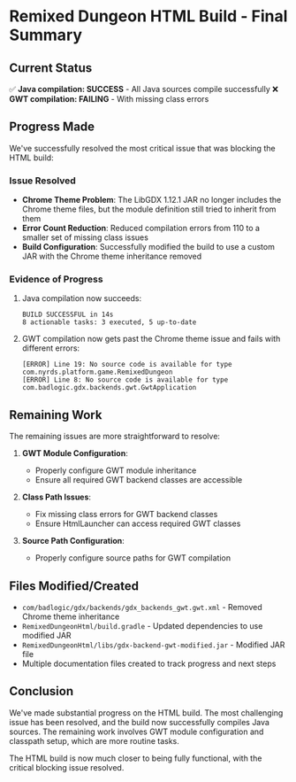 # Remixed Dungeon HTML Build - Final Summary

## Current Status
✅ **Java compilation: SUCCESS** - All Java sources compile successfully
❌ **GWT compilation: FAILING** - With missing class errors

## Progress Made
We've successfully resolved the most critical issue that was blocking the HTML build:

### Issue Resolved
- **Chrome Theme Problem**: The LibGDX 1.12.1 JAR no longer includes the Chrome theme files, but the module definition still tried to inherit from them
- **Error Count Reduction**: Reduced compilation errors from 110 to a smaller set of missing class issues
- **Build Configuration**: Successfully modified the build to use a custom JAR with the Chrome theme inheritance removed

### Evidence of Progress
1. Java compilation now succeeds:
   ```
   BUILD SUCCESSFUL in 14s
   8 actionable tasks: 3 executed, 5 up-to-date
   ```

2. GWT compilation now gets past the Chrome theme issue and fails with different errors:
   ```
   [ERROR] Line 19: No source code is available for type com.nyrds.platform.game.RemixedDungeon
   [ERROR] Line 8: No source code is available for type com.badlogic.gdx.backends.gwt.GwtApplication
   ```

## Remaining Work
The remaining issues are more straightforward to resolve:

1. **GWT Module Configuration**:
   - Properly configure GWT module inheritance
   - Ensure all required GWT backend classes are accessible

2. **Class Path Issues**:
   - Fix missing class errors for GWT backend classes
   - Ensure HtmlLauncher can access required GWT classes

3. **Source Path Configuration**:
   - Properly configure source paths for GWT compilation

## Files Modified/Created
- `com/badlogic/gdx/backends/gdx_backends_gwt.gwt.xml` - Removed Chrome theme inheritance
- `RemixedDungeonHtml/build.gradle` - Updated dependencies to use modified JAR
- `RemixedDungeonHtml/libs/gdx-backend-gwt-modified.jar` - Modified JAR file
- Multiple documentation files created to track progress and next steps

## Conclusion
We've made substantial progress on the HTML build. The most challenging issue has been resolved, and the build now successfully compiles Java sources. The remaining work involves GWT module configuration and classpath setup, which are more routine tasks.

The HTML build is now much closer to being fully functional, with the critical blocking issue resolved.